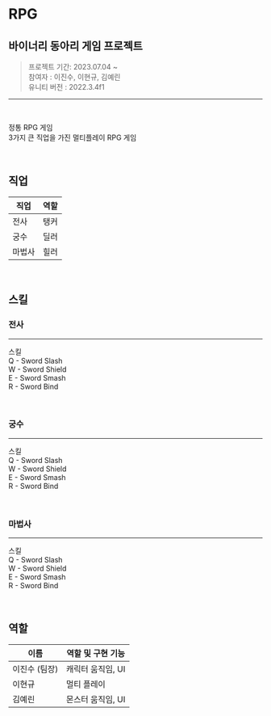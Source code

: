 # RPG

## 바이너리 동아리 게임 프로젝트

> 프로젝트 기간: 2023.07.04 ~ <br>
> 참여자 : 이진수, 이현규, 김예린 <br>
> 유니티 버전 : 2022.3.4f1
--------


<br>

정통 RPG 게임<br>
3가지 큰 직업을 가진 멀티플레이 RPG 게임

<br>

## 직업
| 직업 | 역할 |
| --- | --- |
| 전사 | 탱커 |
| 궁수 | 딜러 |
| 마법사 | 힐러 |

<br>

## 스킬

### 전사
---

스킬 <br>
Q - Sword Slash <br>
W - Sword Shield <br>
E - Sword Smash <br>
R - Sword Bind <br>

<br>

### 궁수
---

스킬 <br>
Q - Sword Slash <br>
W - Sword Shield <br>
E - Sword Smash <br>
R - Sword Bind <br>

<br>

### 마법사
---

스킬 <br>
Q - Sword Slash <br>
W - Sword Shield <br>
E - Sword Smash <br>
R - Sword Bind <br>

<br>

## 역할

| 이름 | 역할 및 구현 기능 |
| --- | --- |
| 이진수 (팀장) | 캐릭터 움직임, UI |
| 이현규 | 멀티 플레이 |
| 김예린 | 몬스터 움직임, UI |

